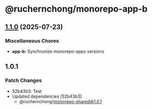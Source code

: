 # @ruchernchong/monorepo-app-b

## [1.1.0](https://github.com/ruchernchong/monorepo-demo/compare/app-b-v1.0.0...app-b-v1.1.0) (2025-07-23)


### Miscellaneous Chores

* **app-b:** Synchronize monorepo-apps versions

## 1.0.1

### Patch Changes

- 52b43b3: Test
- Updated dependencies [52b43b3]
  - @ruchernchong/monorepo-shared@1.0.1
